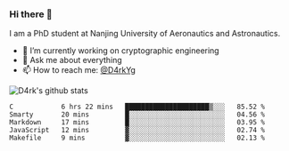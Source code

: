 ### Hi there 👋

I am a PhD student at Nanjing University of Aeronautics and Astronautics.

- 🔭 I’m currently working on cryptographic engineering
- 💬 Ask me about everything
- 📫 How to reach me: [@D4rkYg](https://twitter.com/D4rkYg)

![D4rk's github stats](https://github-readme-stats.vercel.app/api?username=dd4rk&show_icons=true&title_color=fff&icon_color=79ff97&text_color=9f9f9f&bg_color=151515)

<!--START_SECTION:waka-->
```text
C            6 hrs 22 mins   █████████████████████▒░░░   85.52 % 
Smarty       20 mins         █░░░░░░░░░░░░░░░░░░░░░░░░   04.56 % 
Markdown     17 mins         █░░░░░░░░░░░░░░░░░░░░░░░░   03.95 % 
JavaScript   12 mins         ▓░░░░░░░░░░░░░░░░░░░░░░░░   02.74 % 
Makefile     9 mins          ▓░░░░░░░░░░░░░░░░░░░░░░░░   02.13 % 
```
<!--END_SECTION:waka-->

